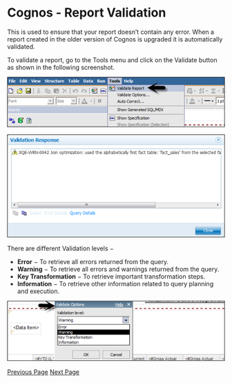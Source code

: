 # Cognos - Report Validation
This is used to ensure that your report doesn’t contain any error. When a report created in the older version of Cognos is upgraded it is automatically validated.

To validate a report, go to the Tools menu and click on the Validate button as shown in the following screenshot.

![Tools](../cognos/images/tools.jpg)



![Validation Response](../cognos/images/validation_response.jpg)

There are different Validation levels −

   * **Error** − To retrieve all errors returned from the query.
   * **Warning** − To retrieve all errors and warnings returned from the query.
   * **Key Transformation** − To retrieve important transformation steps.
   * **Information** − To retrieve other information related to query planning and execution.

![Validation Options](../cognos/images/validation_options.jpg)


[Previous Page](../cognos/cognos_report_functions.md) [Next Page](../cognos/cognos_report_run_with_options.md) 
